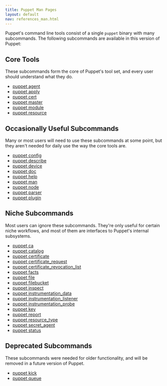 ```yaml
---
title: Puppet Man Pages
layout: default
nav: references_man.html
---
```


Puppet's command line tools consist of a single `puppet` binary with many subcommands. The following subcommands are available in this version of Puppet:

Core Tools
-----

These subcommands form the core of Puppet's tool set, and every user should understand what they do.

- [puppet agent](./agent.html)
- [puppet apply](./apply.html)
- [puppet cert](./cert.html)
- [puppet master](./master.html)
- [puppet module](./module.html)
- [puppet resource](./resource.html)


Occasionally Useful Subcommands
-----

Many or most users will need to use these subcommands at some point, but they aren't needed for daily use the way the core tools are.

- [puppet config](./config.html)
- [puppet describe](./describe.html)
- [puppet device](./device.html)
- [puppet doc](./doc.html)
- [puppet help](./help.html)
- [puppet man](./man.html)
- [puppet node](./node.html)
- [puppet parser](./parser.html)
- [puppet plugin](./plugin.html)


Niche Subcommands
-----

Most users can ignore these subcommands. They're only useful for certain niche workflows, and most of them are interfaces to Puppet's internal subsystems.

- [puppet ca](./ca.html)
- [puppet catalog](./catalog.html)
- [puppet certificate](./certificate.html)
- [puppet certificate_request](./certificate_request.html)
- [puppet certificate_revocation_list](./certificate_revocation_list.html)
- [puppet facts](./facts.html)
- [puppet file](./file.html)
- [puppet filebucket](./filebucket.html)
- [puppet inspect](./inspect.html)
- [puppet instrumentation_data](./instrumentation_data.html)
- [puppet instrumentation_listener](./instrumentation_listener.html)
- [puppet instrumentation_probe](./instrumentation_probe.html)
- [puppet key](./key.html)
- [puppet report](./report.html)
- [puppet resource_type](./resource_type.html)
- [puppet secret_agent](./secret_agent.html)
- [puppet status](./status.html)


Deprecated Subcommands
-----

These subcommands were needed for older functionality, and will be removed in a future version of Puppet.

- [puppet kick](./kick.html)
- [puppet queue](./queue.html)


